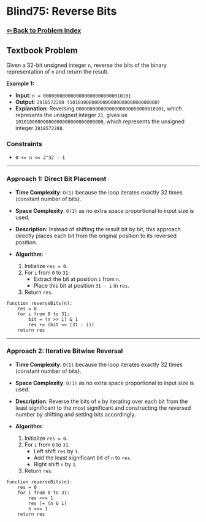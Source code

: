 # Blind75: Reverse Bits

### [⇦ Back to Problem Index](../../index.md)

## Textbook Problem

Given a 32-bit unsigned integer `n`, reverse the bits of the binary representation of `n` and return the result.

**Example 1:**

-   **Input**: `n = 00000000000000000000000000010101`
-   **Output**: `2818572288 (10101000000000000000000000000000)`
-   **Explanation**: Reversing `00000000000000000000000000010101`, which represents the unsigned integer `21`, gives us `10101000000000000000000000000000`, which represents the unsigned integer `2818572288`.

### Constraints

-   `0 <= n <= 2^32 - 1`

---

### Approach 1: Direct Bit Placement

-   **Time Complexity**: `O(1)` because the loop iterates exactly 32 times (constant number of bits).
-   **Space Complexity**: `O(1)` as no extra space proportional to input size is used.
-   **Description**: Instead of shifting the result bit by bit, this approach directly places each bit from the original position to its reversed position.
-   **Algorithm**:

    1.  Initialize `res = 0`.
    2.  For `i` from `0` to `31`:
        -   Extract the bit at position `i` from `n`.
        -   Place this bit at position `31 - i` in `res`.
    3.  Return `res`.

```pseudo
function reverseBits(n):
    res = 0
    for i from 0 to 31:
        bit = (n >> i) & 1
        res += (bit << (31 - i))
    return res
```

---

### Approach 2: Iterative Bitwise Reversal

-   **Time Complexity**: `O(1)` because the loop iterates exactly 32 times (constant number of bits).
-   **Space Complexity**: `O(1)` as no extra space proportional to input size is used.
-   **Description**: Reverse the bits of `n` by iterating over each bit from the least significant to the most significant and constructing the reversed number by shifting and setting bits accordingly.
-   **Algorithm**:

    1.  Initialize `res = 0`.
    2.  For `i` from `0` to `31`:
        -   Left shift `res` by `1`.
        -   Add the least significant bit of `n` to `res`.
        -   Right shift `n` by `1`.
    3.  Return `res`.

```pseudo
function reverseBits(n):
	res = 0
	for i from 0 to 31:
		res <<= 1
		res |= (n & 1)
		n >>= 1
	return res
```
